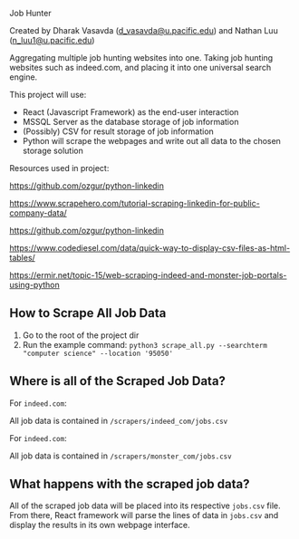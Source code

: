 Job Hunter

Created by Dharak Vasavda (d_vasavda@u.pacific.edu) and Nathan Luu (n_luu1@u.pacific.edu)


Aggregating multiple job hunting websites into one. Taking job hunting websites such as indeed.com, and placing it into one universal search engine.

This project will use:

- React (Javascript Framework) as the end-user interaction
- MSSQL Server as the database storage of job information
- (Possibly) CSV for result storage of job information
- Python will scrape the webpages and write out all data to the chosen storage solution


Resources used in project:

https://github.com/ozgur/python-linkedin

https://www.scrapehero.com/tutorial-scraping-linkedin-for-public-company-data/

https://github.com/ozgur/python-linkedin


https://www.codediesel.com/data/quick-way-to-display-csv-files-as-html-tables/

https://ermir.net/topic-15/web-scraping-indeed-and-monster-job-portals-using-python


## How to Scrape All Job Data

1. Go to the root of the project dir
2. Run the example command:
    `python3 scrape_all.py --searchterm "computer science" --location '95050'`


## Where is all of the Scraped Job Data?
For `indeed.com`:

All job data is contained in `/scrapers/indeed_com/jobs.csv`

For `indeed.com`:

All job data is contained in `/scrapers/monster_com/jobs.csv`

## What happens with the scraped job data?
All of the scraped job data will be placed into its respective `jobs.csv` file. From there, React framework will parse the lines of data in `jobs.csv` and display the results in its own webpage interface.